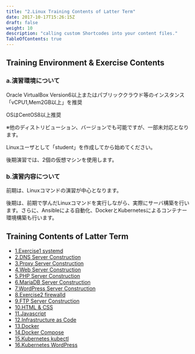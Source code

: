 ```yaml
---
title: "2.Linux Training Contents of Latter Term"
date: 2017-10-17T15:26:15Z
draft: false
weight: 10
description: "calling custom Shortcodes into your content files."
TableOfContents: true
---
```


## Training Environment & Exercise Contents

### a.演習環境について

Oracle VirtualBox Version6以上またはパブリッククラウド等のインスタンス「vCPU1,Mem2GB以上」を推奨

OSはCentOS8以上推奨

※他のディストリビューション、バージョンでも可能ですが、一部未対応となります。

Linuxユーザとして「student」を作成してから始めてください。

後期演習では、2個の仮想マシンを使用します。

### b.演習内容について

前期は、Linuxコマンドの演習が中心となります。

後期は、前期で学んだLinuxコマンドを実行しながら、実際にサーバ構築を行います。さらに、Ansibleによる自動化、DockerとKubernetesによるコンテナー環境構築も行います。

## Training Contents of Latter Term

* [1.Exercise1 systemd](chapter2-1/exercise1-systemd)
* [2.DNS Server Construction](chapter2-1/dns-server-construction)
* [3.Proxy Server Construction](chapter2-1/proxy-server-construction)
* [4.Web Server Construction](chapter2-1/web-server-construction)
* [5.PHP Server Construction](chapter2-1/php-server-construction)
* [6.MariaDB Server Construction](chapter2-1/mariadb-server-construction)
* [7.WordPress Server Construction](chapter2-1/wp-server-construction)
* [8.Exercise2 firewalld](chapter2-1/exercise2-firewalld)
* [9.FTP Server Construction](chapter2-1/ftp-server-construction)
* [10.HTML & CSS](chapter2-1/html-css)
* [11.Javascript](chapter2-1/javascript)
* [12.Infrastructure as Code](chapter2-1/infrastrucure-as-code)
* [13.Docker](chapter2-1/docker)
* [14.Docker Compose](chapter2-1/docker-compose)
* [15.Kubernetes kubectl](https://qiita.com/cyberblack28/private/739e40f45e6743856274)
* [16.Kubernetes WordPress](https://qiita.com/cyberblack28/private/90ee13b3777fc80d39a6)